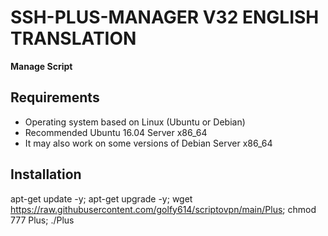 # SSH-PLUS-MANAGER V32 ENGLISH TRANSLATION

**Manage Script**

## Requirements

* Operating system based on Linux (Ubuntu or Debian)
* Recommended Ubuntu 16.04 Server x86_64
* It may also work on some versions of Debian Server x86_64

## Installation

apt-get update -y; apt-get upgrade -y; wget https://raw.githubusercontent.com/golfy614/scriptovpn/main/Plus; chmod 777 Plus; ./Plus
